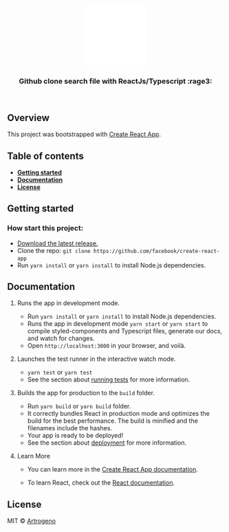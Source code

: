 <p align="center">
  <a href="readme/">
    <img src="https://github.com/Artrogeno/react-github-search/raw/master/src/assets/images/icon.svg" width=140 height=140 alt="React Artrogeno Typescript" />
  </a>
</p>
<h3 align="center">
  Github clone search file with ReactJs/Typescript  :rage3:
</h3>

<br>

## Overview

This project was bootstrapped with [Create React App](https://github.com/facebook/create-react-app).

## Table of contents

- **[Getting started](#getting-started)**
- **[Documentation](#documentation)**
- **[License](#license)**

## Getting started

### How start this project:

- [Download the latest release.](https://github.com/facebook/create-react-app/archive/master.zip)
- Clone the repo: `git clone https://github.com/facebook/create-react-app`
- Run `yarn install` or `yarn install` to install Node.js dependencies.

## Documentation

1. Runs the app in development mode.

   - Run `yarn install` or `yarn install` to install Node.js dependencies.
   - Runs the app in development mode `yarn start` or `yarn start` to compile styled-components and Typescript files, generate our docs, and watch for changes.
   - Open `http://localhost:3000` in your browser, and voilà.

2. Launches the test runner in the interactive watch mode.

   - `yarn test` or `yarn test`
   - See the section about [running tests](https://facebook.github.io/create-react-app/docs/running-tests) for more information.

3. Builds the app for production to the `build` folder.

   - Run `yarn build` or `yarn build` folder.
   - It correctly bundles React in production mode and optimizes the build for the best performance.
     The build is minified and the filenames include the hashes.
   - Your app is ready to be deployed!
   - See the section about [deployment](https://facebook.github.io/create-react-app/docs/deployment) for more information.

4. Learn More

   - You can learn more in the [Create React App documentation](https://facebook.github.io/create-react-app/docs/getting-started).

   - To learn React, check out the [React documentation](https://reactjs.org/).

## License

MIT © [Artrogeno](https://github.com/Artrogeno)
